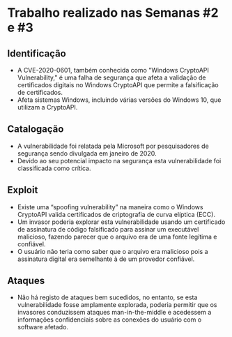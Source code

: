 # Trabalho realizado nas Semanas #2 e #3

## Identificação

- A CVE-2020-0601, também conhecida como "Windows CryptoAPI Vulnerability," é uma falha de segurança que afeta a validação de certificados digitais no Windows CryptoAPI que permite a falsificação de certificados.
- Afeta sistemas Windows, incluindo várias versões do Windows 10, que utilizam a CryptoAPI.

## Catalogação

- A vulnerabilidade foi relatada pela Microsoft por pesquisadores de segurança sendo divulgada em janeiro de 2020.
- Devido ao seu potencial impacto na segurança esta vulnerabilidade foi classificada como crítica.

## Exploit

- Existe uma “spoofing vulnerability” na maneira como o Windows CryptoAPI valida certificados de criptografia de curva elíptica (ECC).
- Um invasor poderia explorar esta vulnerabilidade usando um certificado de assinatura de código falsificado para assinar um executável malicioso, fazendo parecer que o arquivo era de uma fonte legítima e confiável.
- O usuário não teria como saber que o arquivo era malicioso pois a assinatura digital era semelhante à de um provedor confiável.

## Ataques

- Não há registo de ataques bem sucedidos, no entanto, se esta vulnerabilidade fosse amplamente explorada, poderia permitir que os invasores conduzissem ataques man-in-the-middle e acedessem a informações confidenciais sobre as conexões do usuário com o software afetado.
